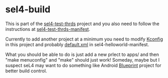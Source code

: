 # sel4-build
This is part of the [sel4-test-thrds](https://github.com/winksaville/sel4-test-thrds) project
and you also need to follow the instructions at [sel4-test-thrds-manifest](https://github.com/winksaville/sel4-test-thrds-manifest).

Currently to add another project at a minimum you need to modify
[Kconfig](https://github.com/winksaville/sel4-build/blob/master/Kconfig) in this project and probably
[default.xml](https://github.com/winksaville/sel4-helloworld-manifest/blob/master/default.xml)
in sel4-helloworld-manifest.

What you should be able to do is just add a new prlect to apps/ and then
"make menuconfig" and "make" should just work! Someday, maybe but I suspect
seL4 may want to do something like Android [Blueprint](https://github.com/google/blueprint)
project for better build control.
